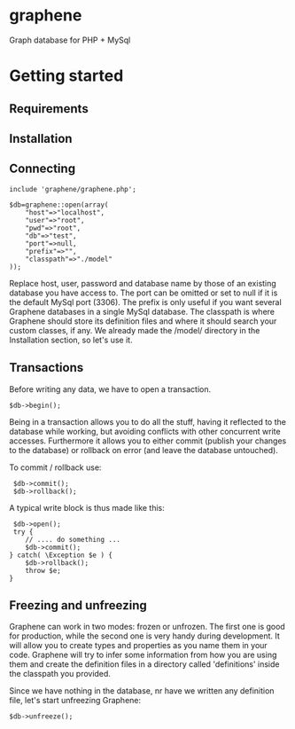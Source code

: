 # graphene
Graph database for PHP + MySql

# Getting started

## Requirements

## Installation

## Connecting

    include 'graphene/graphene.php';
    
    $db=graphene::open(array(
        "host"=>"localhost",
        "user"=>"root",
        "pwd"=>"root",
        "db"=>"test",
        "port"=>null,
        "prefix"=>"",
        "classpath"=>"./model"
    ));

Replace host, user, password and database name by those of an existing database you have access to. The port can be omitted or set to null if it is the default MySql port (3306). The prefix is only useful if you want several Graphene databases in a single MySql database. The classpath is where Graphene should store its definition files and where it should search your custom classes, if any. We already made the /model/ directory in the Installation section, so let's use it.

## Transactions

Before writing any data, we have to open a transaction.  

    $db->begin();

Being in a transaction allows you to do all the stuff, having it reflected to the database while working, but avoiding conflicts with other concurrent write accesses. Furthermore it allows you to either commit (publish your changes to the database) or rollback on error (and leave the database untouched).

To commit / rollback use:

     $db->commit();
     $db->rollback();

A typical write block is thus made like this:

     $db->open();
     try {
        // .... do something ...
        $db->commit();
    } catch( \Exception $e ) {
        $db->rollback();
        throw $e;
    }

## Freezing and unfreezing

Graphene can work in two modes: frozen or unfrozen. The first one is good for production, while the second one is very handy during development. It will allow you to create types and properties as you name them in your code. Graphene will try to infer some information from how you are using them and create the definition files in a directory called 'definitions' inside the classpath you provided.

Since we have nothing in the database, nr have we written any definition file, let's start unfreezing Graphene:

    $db->unfreeze();
    



